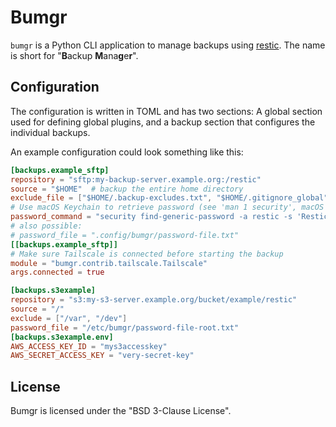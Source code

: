 # Bumgr

`bumgr` is a Python CLI application to manage backups using [restic](https://restic.net/).
The name is short for "**B**ackup **M**ana**g**e**r**".

## Configuration

The configuration is written in TOML and has two sections: A global section
used for defining global plugins, and a backup section that configures the
individual backups.

An example configuration could look something like this:

```toml
[backups.example_sftp]
repository = "sftp:my-backup-server.example.org:/restic"
source = "$HOME"  # backup the entire home directory
exclude_file = ["$HOME/.backup-excludes.txt", "$HOME/.gitignore_global"]
# Use macOS Keychain to retrieve password (see 'man 1 security', macOS only)
password_command = "security find-generic-password -a restic -s 'Restic Backup' -g -w"
# also possible:
# password_file = ".config/bumgr/password-file.txt"
[[backups.example_sftp]]
# Make sure Tailscale is connected before starting the backup
module = "bumgr.contrib.tailscale.Tailscale"
args.connected = true

[backups.s3example]
repository = "s3:my-s3-server.example.org/bucket/example/restic"
source = "/"
exclude = ["/var", "/dev"]
password_file = "/etc/bumgr/password-file-root.txt"
[backups.s3example.env]
AWS_ACCESS_KEY_ID = "mys3accesskey"
AWS_SECRET_ACCESS_KEY = "very-secret-key"
```

## License

Bumgr is licensed under the "BSD 3-Clause License".
